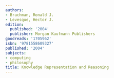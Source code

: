 ```yaml
---
authors:
- Brachman, Ronald J.
- Levesque, Hector J.
edition:
  published: '2004'
  publisher: Morgan Kaufmann Publishers
goodreads: '1705962'
isbn: '9781558609327'
published: '2004'
subjects:
- computing
- philosophy
title: Knowledge Representation and Reasoning
---
```


